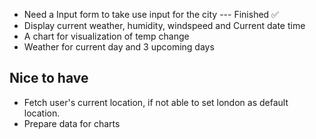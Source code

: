 - Need a Input form to take use input for the city --- Finished ✅
- Display current weather, humidity, windspeed and Current date time
- A chart for visualization of temp change
- Weather for current day and 3 upcoming days

## Nice to have

- Fetch user's current location, if not able to set london as default location.
- Prepare data for charts
